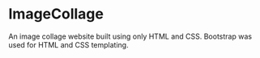 # ImageCollage
An image collage website built using only HTML and CSS. Bootstrap was used for HTML and CSS templating.
